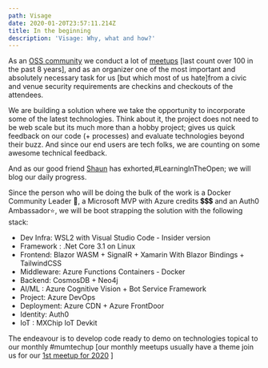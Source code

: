 ```yaml
---
path: Visage
date: 2020-01-20T23:57:11.214Z
title: In the beginning
description: 'Visage: Why, what and how?'
---
```

<!--StartFragment-->

As an [OSS community](fb.com/hackmum) we conduct a lot of [meetups](fb.com/mumtechup) \[last count over 100 in the past 8 years], and as an organizer one of the most important and absolutely necessary task for us \[but which most of us hate]from a civic and venue security requirements are checkins and checkouts of the attendees. 

We are building a solution where we take the opportunity to incorporate some of the latest technologies. Think about it, the project does not need to be web scale but its much more than a hobby project; gives us quick feedback on our code (+ processes) and evaluate technologies beyond their buzz. And since our end users are tech folks, we are counting on some awesome technical feedback.

And as our good friend [Shaun](https://twitter.com/swyx/status/1212439325104726018) has exhorted,#LearningInTheOpen; we will blog our daily progress.

Since the person who will be doing the bulk of the work is a Docker Community Leader 🐋, a Microsoft MVP with Azure credits 💲💲💲 and an Auth0 Ambassador⭐, we will be boot strapping the solution with the following stack:

* Dev Infra: WSL2 with Visual Studio Code - Insider version
* Framework : .Net Core 3.1 on Linux
* Frontend: Blazor WASM + SignalR + Xamarin With Blazor Bindings + TailwindCSS
* Middleware: Azure Functions Containers - Docker
* Backend: CosmosDB + Neo4j
* AI/ML : Azure Cognitive Vision + Bot Service Framework
* Project: Azure DevOps
* Deployment: Azure CDN + Azure FrontDoor
* Identity: Auth0
* IoT : MXChip IoT Devkit 

The endeavour is to develop code ready to demo on technologies topical to our monthly #mumtechup [our monthly meetups usually have a theme join us for our [1st meetup for 2020](https://twitter.com/hackmum/status/1222455069964005376) ]

<!--EndFragment-->
